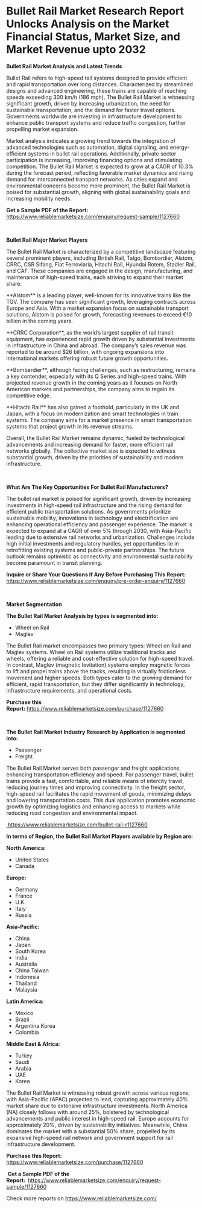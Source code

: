 <p><h1>Bullet Rail Market Research Report Unlocks Analysis on the Market Financial Status, Market Size, and Market Revenue upto 2032</h1></p><p><strong>Bullet Rail Market Analysis and Latest Trends</strong></p>
<p><p>Bullet Rail refers to high-speed rail systems designed to provide efficient and rapid transportation over long distances. Characterized by streamlined designs and advanced engineering, these trains are capable of reaching speeds exceeding 300 km/h (186 mph). The Bullet Rail Market is witnessing significant growth, driven by increasing urbanization, the need for sustainable transportation, and the demand for faster travel options. Governments worldwide are investing in infrastructure development to enhance public transport systems and reduce traffic congestion, further propelling market expansion.</p><p>Market analysis indicates a growing trend towards the integration of advanced technologies such as automation, digital signaling, and energy-efficient systems in bullet rail operations. Additionally, private sector participation is increasing, improving financing options and stimulating competition. The Bullet Rail Market is expected to grow at a CAGR of 10.3% during the forecast period, reflecting favorable market dynamics and rising demand for interconnected transport networks. As cities expand and environmental concerns become more prominent, the Bullet Rail Market is poised for substantial growth, aligning with global sustainability goals and increasing mobility needs.</p></p>
<p><strong>Get a Sample PDF of the Report:&nbsp;</strong> <a href="https://www.reliablemarketsize.com/enquiry/request-sample/1127660?utm_campaign=2472&utm_medium=2&utm_source=Github&utm_content=ia&utm_term=06032025&utm_id=bullet-rail">https://www.reliablemarketsize.com/enquiry/request-sample/1127660</a></p>
<p>&nbsp;</p>
<p><strong>Bullet Rail Major Market Players</strong></p>
<p><p>The Bullet Rail Market is characterized by a competitive landscape featuring several prominent players, including British Rail, Talgo, Bombardier, Alstom, CRRC, CSR Sifang, Fiat Ferroviaria, Hitachi Rail, Hyundai Rotem, Stadler Rail, and CAF. These companies are engaged in the design, manufacturing, and maintenance of high-speed trains, each striving to expand their market share.</p><p>**Alstom** is a leading player, well-known for its innovative trains like the TGV. The company has seen significant growth, leveraging contracts across Europe and Asia. With a market expansion focus on sustainable transport solutions, Alstom is poised for growth, forecasting revenues to exceed €10 billion in the coming years.</p><p>**CRRC Corporation**, as the world’s largest supplier of rail transit equipment, has experienced rapid growth driven by substantial investments in infrastructure in China and abroad. The company’s sales revenue was reported to be around $26 billion, with ongoing expansions into international markets offering robust future growth opportunities.</p><p>**Bombardier**, although facing challenges, such as restructuring, remains a key contender, especially with its Q Series and high-speed trains. With projected revenue growth in the coming years as it focuses on North American markets and partnerships, the company aims to regain its competitive edge.</p><p>**Hitachi Rail** has also gained a foothold, particularly in the UK and Japan, with a focus on modernization and smart technologies in train systems. The company aims for a market presence in smart transportation systems that project growth in its revenue streams.</p><p>Overall, the Bullet Rail Market remains dynamic, fueled by technological advancements and increasing demand for faster, more efficient rail networks globally. The collective market size is expected to witness substantial growth, driven by the priorities of sustainability and modern infrastructure.</p></p>
<p>&nbsp;</p>
<p><strong>What Are The Key Opportunities For Bullet Rail Manufacturers?</strong></p>
<p><p>The bullet rail market is poised for significant growth, driven by increasing investments in high-speed rail infrastructure and the rising demand for efficient public transportation solutions. As governments prioritize sustainable mobility, innovations in technology and electrification are enhancing operational efficiency and passenger experience. The market is expected to expand at a CAGR of over 5% through 2030, with Asia-Pacific leading due to extensive rail networks and urbanization. Challenges include high initial investments and regulatory hurdles, yet opportunities lie in retrofitting existing systems and public-private partnerships. The future outlook remains optimistic as connectivity and environmental sustainability become paramount in transit planning.</p></p>
<p><strong>Inquire or Share Your Questions If Any Before Purchasing This Report:</strong> <a href="https://www.reliablemarketsize.com/enquiry/pre-order-enquiry/1127660?utm_campaign=2472&utm_medium=2&utm_source=Github&utm_content=ia&utm_term=06032025&utm_id=bullet-rail">https://www.reliablemarketsize.com/enquiry/pre-order-enquiry/1127660</a></p>
<p>&nbsp;</p>
<p><strong>Market Segmentation</strong></p>
<p><strong>The Bullet Rail Market Analysis by types is segmented into:</strong></p>
<p><ul><li>Wheel on Rail</li><li>Maglev</li></ul></p>
<p><p>The Bullet Rail market encompasses two primary types: Wheel on Rail and Maglev systems. Wheel on Rail systems utilize traditional tracks and wheels, offering a reliable and cost-effective solution for high-speed travel. In contrast, Maglev (magnetic levitation) systems employ magnetic forces to lift and propel trains above the tracks, resulting in virtually frictionless movement and higher speeds. Both types cater to the growing demand for efficient, rapid transportation, but they differ significantly in technology, infrastructure requirements, and operational costs.</p></p>
<p><strong>Purchase this Report:&nbsp;</strong><a href="https://www.reliablemarketsize.com/purchase/1127660?utm_campaign=2472&utm_medium=2&utm_source=Github&utm_content=ia&utm_term=06032025&utm_id=bullet-rail">https://www.reliablemarketsize.com/purchase/1127660</a></p>
<p>&nbsp;</p>
<p><strong>The Bullet Rail Market Industry Research by Application is segmented into:</strong></p>
<p><ul><li>Passenger</li><li>Freight</li></ul></p>
<p><p>The Bullet Rail Market serves both passenger and freight applications, enhancing transportation efficiency and speed. For passenger travel, bullet trains provide a fast, comfortable, and reliable means of intercity travel, reducing journey times and improving connectivity. In the freight sector, high-speed rail facilitates the rapid movement of goods, minimizing delays and lowering transportation costs. This dual application promotes economic growth by optimizing logistics and enhancing access to markets while reducing road congestion and environmental impact.</p></p>
<p><a href="https://www.reliablemarketsize.com/bullet-rail-r1127660?utm_campaign=2472&utm_medium=2&utm_source=Github&utm_content=ia&utm_term=06032025&utm_id=bullet-rail">&nbsp;https://www.reliablemarketsize.com/bullet-rail-r1127660</a></p>
<p><strong>In terms of Region, the Bullet Rail Market Players available by Region are:</strong></p>
<p>
    <p> <strong> North America: </strong>
        <ul>
            <li>United States</li>
            <li>Canada</li>
        </ul>
        </p> 
    <p> <strong> Europe: </strong>
        <ul>
            <li>Germany</li>
            <li>France</li>
            <li>U.K.</li>
            <li>Italy</li>
            <li>Russia</li>
        </ul>
        </p> 
    <p> <strong> Asia-Pacific: </strong>
        <ul>
            <li>China</li>
            <li>Japan</li>
            <li>South Korea</li>
            <li>India</li>
            <li>Australia</li>
            <li>China Taiwan</li>
            <li>Indonesia</li>
            <li>Thailand</li>
            <li>Malaysia</li>
        </ul>
        </p> 
    <p> <strong> Latin America: </strong>
        <ul>
            <li>Mexico</li>
            <li>Brazil</li>
            <li>Argentina Korea</li>
            <li>Colombia</li>
        </ul>
        </p> 
    <p> <strong> Middle East & Africa: </strong>
        <ul>
            <li>Turkey</li>
            <li>Saudi</li>
            <li>Arabia</li>
            <li>UAE</li>
            <li>Korea</li>
        </ul>
    </p>
    </p>
<p><p>The Bullet Rail Market is witnessing robust growth across various regions, with Asia-Pacific (APAC) projected to lead, capturing approximately 40% market share due to extensive infrastructure investments. North America (NA) closely follows with around 25%, bolstered by technological advancements and public interest in high-speed rail. Europe accounts for approximately 20%, driven by sustainability initiatives. Meanwhile, China dominates the market with a substantial 50% share, propelled by its expansive high-speed rail network and government support for rail infrastructure development.</p></p>
<p><strong>Purchase this Report: </strong><a href="https://www.reliablemarketsize.com/purchase/1127660?utm_campaign=2472&utm_medium=2&utm_source=Github&utm_content=ia&utm_term=06032025&utm_id=bullet-rail">https://www.reliablemarketsize.com/purchase/1127660</a></p>
<p>&nbsp;<strong>Get a Sample PDF of the Report:&nbsp;&nbsp;</strong><a href="https://www.reliablemarketsize.com/enquiry/request-sample/1127660?utm_campaign=2472&utm_medium=2&utm_source=Github&utm_content=ia&utm_term=06032025&utm_id=bullet-rail">https://www.reliablemarketsize.com/enquiry/request-sample/1127660</a></p>
<p><strong></strong></p>
<p>Check more reports on <a href="https://www.reliablemarketsize.com/?utm_campaign=2472&utm_medium=2&utm_source=Github&utm_content=ia&utm_term=06032025&utm_id=bullet-rail">https://www.reliablemarketsize.com/</a></p>